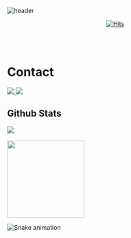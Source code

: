 <!--![header](https://capsule-render.vercel.app/api?type=waving&color=auto&height=250&section=header&text=wellcome👋&fontAlignY=40&fontSize=70)-->
![header](https://capsule-render.vercel.app/api?type=waving&color=auto&height=250&section=header&text=welcome👋&fontSize=70&animation=fadeIn&fontAlignY=38&desc=Seunghoon's%20GitHub%20Profile&descAlignY=55&descAlign=62)


<!--![Hits](https://hits.seeyoufarm.com/api/count/incr/badge.svg?url=https%3A%2F%2Fgithub.com%2FSeunghoon0326&count_bg=%23747272&title_bg=%232F2D2D&icon=&icon_color=%23E7E7E7&title=Views&edge_flat=false)-->
<div align="center"> 
  
[![Hits](https://hits.seeyoufarm.com/api/count/incr/badge.svg?url=https%3A%2F%2Fgithub.com%2Fdevpla&count_bg=%23888888&title_bg=%231F1F1F&icon=github.svg&icon_color=%23E7E7E7&title=Views&edge_flat=false)](https://hits.seeyoufarm.com)</div>
<br><br>
# Contact
  <a href="mailto:seunghoonjang700@gmail.com">
    <img src="https://img.shields.io/badge/Gmail-EA4335?style=flat-square&logo=Gmail&logoColor=white"/>
  </a>
  <img src="https://img.shields.io/badge/discord-5865f2?style=flat-square&logo=discord&logoColor=white"/>
</p>


## Github Stats
  
<a href="s">
  <img src="https://github-readme-stats.vercel.app/api/top-langs/?username=Seunghoon0326&theme=tokyonight&hide_border=true&layout=compact">
</a>
<br>
<br>
<a href="s">
  <img height="180em" src="https://github-readme-stats-phi-six-94.vercel.app/api?username=Seunghoon0326&show_icons=true&theme=tokyonight&hide_border=true&layout=compact" />
</a>




![Snake animation](https://github.com/thepiyushmalhotra/thepiyushmalhotra/blob/output/github-contribution-grid-snake.svg)

<!--
**Seunghoon0326/Seunghoon0326** is a ✨ _special_ ✨ repository because its `README.md` (this file) appears on your GitHub profile.

Here are some ideas to get you started:

- 🔭 I’m currently working on ...
- 🌱 I’m currently learning ...
- 👯 I’m looking to collaborate on ...
- 🤔 I’m looking for help with ...
- 💬 Ask me about ...
- 📫 How to reach me: ...
- 😄 Pronouns: ...
- ⚡ Fun fact: ...
-->
